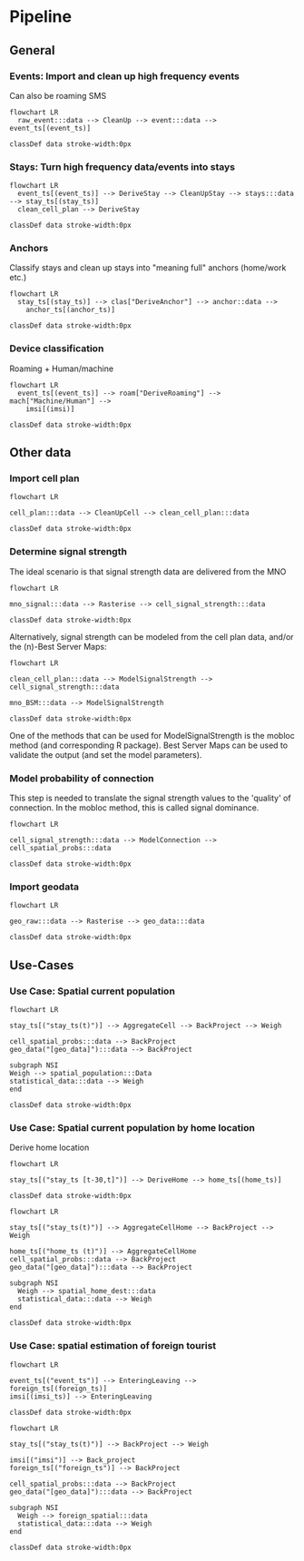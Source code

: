 # Pipeline

## General

### Events: Import and clean up high frequency events

Can also be roaming SMS

```mermaid
flowchart LR
  raw_event:::data --> CleanUp --> event:::data --> event_ts[(event_ts)]

classDef data stroke-width:0px
```

### Stays: Turn high frequency data/events into stays


```mermaid
flowchart LR
  event_ts[(event_ts)] --> DeriveStay --> CleanUpStay --> stays:::data --> stay_ts[(stay_ts)]
  clean_cell_plan --> DeriveStay

classDef data stroke-width:0px
```

### Anchors

Classify stays and clean up stays into "meaning full" anchors (home/work etc.)

```mermaid
flowchart LR
  stay_ts[(stay_ts)] --> clas["DeriveAnchor"] --> anchor::data --> 
    anchor_ts[(anchor_ts)]

classDef data stroke-width:0px
```


### Device classification
Roaming + Human/machine

```mermaid
flowchart LR
  event_ts[(event_ts)] --> roam["DeriveRoaming"] --> mach["Machine/Human"] --> 
    imsi[(imsi)]

classDef data stroke-width:0px
```

## Other data

### Import cell plan

```mermaid
flowchart LR

cell_plan:::data --> CleanUpCell --> clean_cell_plan:::data

classDef data stroke-width:0px
```

### Determine signal strength

The ideal scenario is that signal strength data are delivered from the MNO 

```mermaid
flowchart LR

mno_signal:::data --> Rasterise --> cell_signal_strength:::data

classDef data stroke-width:0px
```

Alternatively, signal strength can be modeled from the cell plan data, and/or the (n)-Best Server Maps:

```mermaid
flowchart LR

clean_cell_plan:::data --> ModelSignalStrength --> cell_signal_strength:::data

mno_BSM:::data --> ModelSignalStrength

classDef data stroke-width:0px
```

One of the methods that can be used for ModelSignalStrength is the mobloc method (and corresponding R package). Best Server Maps can be used to validate the output (and set the model parameters).


### Model probability of connection

This step is needed to translate the signal strength values to the 'quality' of connection. In the mobloc method, this is called signal dominance.

```mermaid
flowchart LR

cell_signal_strength:::data --> ModelConnection --> cell_spatial_probs:::data

classDef data stroke-width:0px
```



### Import geodata

```mermaid
flowchart LR

geo_raw:::data --> Rasterise --> geo_data:::data

classDef data stroke-width:0px
```


## Use-Cases


### Use Case: Spatial current population

```mermaid
flowchart LR

stay_ts[("stay_ts(t)")] --> AggregateCell --> BackProject --> Weigh 

cell_spatial_probs:::data --> BackProject
geo_data("[geo_data]"):::data --> BackProject

subgraph NSI
Weigh --> spatial_population:::Data
statistical_data:::data --> Weigh
end

classDef data stroke-width:0px
```


### Use Case: Spatial current population by home location

Derive home location
```mermaid
flowchart LR

stay_ts[("stay_ts [t-30,t]")] --> DeriveHome --> home_ts[(home_ts)]

classDef data stroke-width:0px
```

```mermaid
flowchart LR

stay_ts[("stay_ts(t)")] --> AggregateCellHome --> BackProject --> Weigh 

home_ts[("home_ts (t)")] --> AggregateCellHome
cell_spatial_probs:::data --> BackProject
geo_data("[geo_data]"):::data --> BackProject

subgraph NSI
  Weigh --> spatial_home_dest:::data
  statistical_data:::data --> Weigh
end

classDef data stroke-width:0px
```


### Use Case: spatial estimation of foreign tourist

```mermaid
flowchart LR

event_ts[("event_ts")] --> EnteringLeaving --> foreign_ts[(foreign_ts)]
imsi[(imsi_ts)] --> EnteringLeaving

classDef data stroke-width:0px
```

```mermaid
flowchart LR

stay_ts[("stay_ts(t)")] --> BackProject --> Weigh 

imsi[("imsi")] --> Back_project
foreign_ts[("foreign_ts")] --> BackProject

cell_spatial_probs:::data --> BackProject
geo_data("[geo_data]"):::data --> BackProject

subgraph NSI
  Weigh --> foreign_spatial:::data
  statistical_data:::data --> Weigh
end

classDef data stroke-width:0px
```




